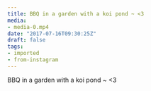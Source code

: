 ```yaml
---
title: BBQ in a garden with a koi pond ~ <3
media:
- media-0.mp4
date: "2017-07-16T09:30:25Z"
draft: false
tags:
- imported
- from-instagram
---
```

BBQ in a garden with a koi pond ~ <3
